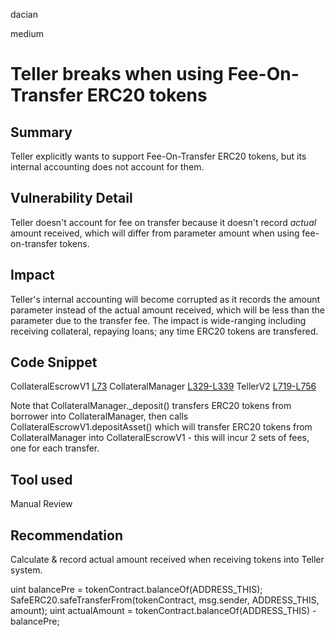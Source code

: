 dacian

medium

# Teller breaks when using Fee-On-Transfer ERC20 tokens

## Summary
Teller explicitly wants to support Fee-On-Transfer ERC20 tokens, but its internal accounting does not account for them.

## Vulnerability Detail
Teller doesn't account for fee on transfer because it doesn't record *actual* amount received, which will differ from parameter amount when using fee-on-transfer tokens.

## Impact
Teller's internal accounting will become corrupted as it records the amount parameter instead of the actual amount received, which will be less than the parameter due to the transfer fee. The impact is wide-ranging including receiving collateral, repaying loans; any time ERC20 tokens are transfered.

## Code Snippet
CollateralEscrowV1 [L73](https://github.com/teller-protocol/teller-protocol-v2/blob/cb66c9e348cdf1fd6d9b0416a49d663f5b6a693c/packages/contracts/contracts/escrow/CollateralEscrowV1.sol#L73)
CollateralManager [L329-L339](https://github.com/teller-protocol/teller-protocol-v2/blob/cb66c9e348cdf1fd6d9b0416a49d663f5b6a693c/packages/contracts/contracts/CollateralManager.sol#L327-L339)
TellerV2 [L719-L756](https://github.com/teller-protocol/teller-protocol-v2/blob/cb66c9e348cdf1fd6d9b0416a49d663f5b6a693c/packages/contracts/contracts/TellerV2.sol#L719-L756)

Note that CollateralManager._deposit() transfers ERC20 tokens from borrower into CollateralManager, then calls CollateralEscrowV1.depositAsset() which will transfer ERC20 tokens from CollateralManager into CollateralEscrowV1 - this will incur 2 sets of fees, one for each transfer.

## Tool used
Manual Review

## Recommendation
Calculate & record actual amount received when receiving tokens into Teller system.

uint balancePre = tokenContract.balanceOf(ADDRESS_THIS);
SafeERC20.safeTransferFrom(tokenContract, msg.sender, ADDRESS_THIS, amount);
uint actualAmount = tokenContract.balanceOf(ADDRESS_THIS) - balancePre;
